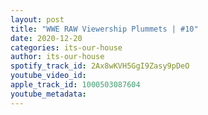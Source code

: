 ```yaml
---
layout: post
title: "WWE RAW Viewership Plummets | #10"
date: 2020-12-20
categories: its-our-house
author: its-our-house
spotify_track_id: 2Ax8wKVH5GgI9Zasy9pDeO
youtube_video_id: 
apple_track_id: 1000503087604
youtube_metadata: 
---
```

